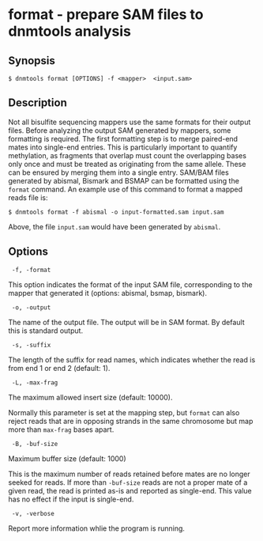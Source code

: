 # format - prepare SAM files to dnmtools analysis

## Synopsis

```
$ dnmtools format [OPTIONS] -f <mapper>  <input.sam>
```

## Description

Not all bisulfite sequencing mappers use the same formats for their
output files. Before analyzing the output SAM generated by mappers,
some formatting is required. The first formatting step is to merge
paired-end mates into single-end entries. This is particularly
important to quantify methylation, as fragments that overlap must
count the overlapping bases only once and must be treated as
originating from the same allele. These can be ensured by merging them
into a single entry.  SAM/BAM files generated by abismal, Bismark and
BSMAP can be formatted using the `format` command. An example use of
this command to format a mapped reads file is:

```
$ dnmtools format -f abismal -o input-formatted.sam input.sam
```

Above, the file `input.sam` would have been generated by `abismal`.

## Options

```
 -f, -format
```

This option indicates the format of the input SAM file, corresponding
to the mapper that generated it (options: abismal, bsmap, bismark).

```
 -o, -output
```

The name of the output file. The output will be in SAM format. By
default this is standard output.

```
 -s, -suffix
```

The length of the suffix for read names, which indicates whether the
read is from end 1 or end 2 (default: 1).

```
 -L, -max-frag
```

The maximum allowed insert size (default: 10000).

Normally this parameter is set at the mapping step, but `format` can
also reject reads that are in opposing strands in the same chromosome
but map more than `max-frag` bases apart.

```
 -B, -buf-size
```

Maximum buffer size (default: 1000)

This is the maximum number of reads retained before mates are no
longer seeked for reads. If more than `-buf-size` reads are not a
proper mate of a given read, the read is printed as-is and reported as
single-end. This value has no effect if the input is single-end.

```
 -v, -verbose
```

Report more information whlie the program is running.
